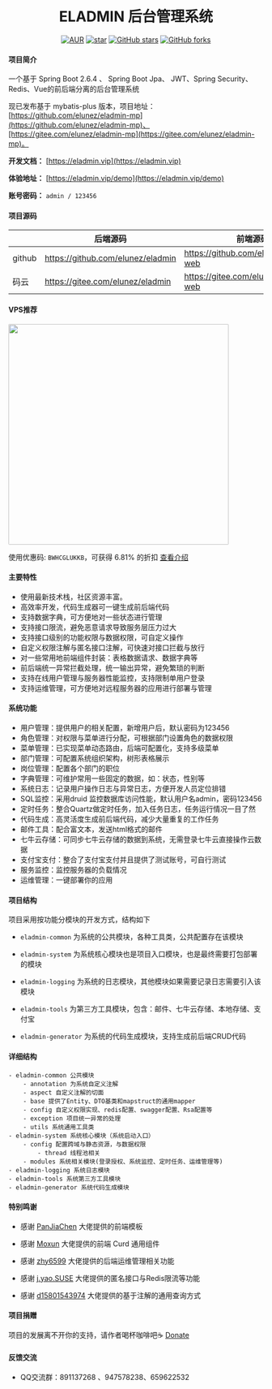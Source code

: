 <h1 style="text-align: center">ELADMIN 后台管理系统</h1>
<div style="text-align: center">

[![AUR](https://img.shields.io/badge/license-Apache%20License%202.0-blue.svg)](https://github.com/elunez/eladmin/blob/master/LICENSE)
[![star](https://gitee.com/elunez/eladmin/badge/star.svg?theme=white)](https://gitee.com/elunez/eladmin)
[![GitHub stars](https://img.shields.io/github/stars/elunez/eladmin.svg?style=social&label=Stars)](https://github.com/elunez/eladmin)
[![GitHub forks](https://img.shields.io/github/forks/elunez/eladmin.svg?style=social&label=Fork)](https://github.com/elunez/eladmin)

</div>

#### 项目简介
一个基于 Spring Boot 2.6.4 、 Spring Boot Jpa、 JWT、Spring Security、Redis、Vue的前后端分离的后台管理系统

现已发布基于 mybatis-plus 版本，项目地址：[https://github.com/elunez/eladmin-mp](https://github.com/elunez/eladmin-mp)、[https://gitee.com/elunez/eladmin-mp](https://gitee.com/elunez/eladmin-mp)。

**开发文档：**  [https://eladmin.vip](https://eladmin.vip)

**体验地址：**  [https://eladmin.vip/demo](https://eladmin.vip/demo)

**账号密码：** `admin / 123456`

#### 项目源码

|     |   后端源码  |   前端源码  |
|---  |--- | --- |
|  github   |  https://github.com/elunez/eladmin   |  https://github.com/elunez/eladmin-web   |
|  码云   |  https://gitee.com/elunez/eladmin   |  https://gitee.com/elunez/eladmin-web   |

#### VPS推荐
<a href="https://bwh81.net/aff.php?aff=70876" target="_blank">
<img src="https://eladmin.vip/images/banner/side.jpeg" style="width: 435px;border-radius: 2px;">
</a>

使用优惠码: `BWHCGLUKKB`，可获得 6.81% 的折扣 [查看介绍](https://bwhstock.in/)

#### 主要特性
- 使用最新技术栈，社区资源丰富。
- 高效率开发，代码生成器可一键生成前后端代码
- 支持数据字典，可方便地对一些状态进行管理
- 支持接口限流，避免恶意请求导致服务层压力过大
- 支持接口级别的功能权限与数据权限，可自定义操作
- 自定义权限注解与匿名接口注解，可快速对接口拦截与放行
- 对一些常用地前端组件封装：表格数据请求、数据字典等
- 前后端统一异常拦截处理，统一输出异常，避免繁琐的判断
- 支持在线用户管理与服务器性能监控，支持限制单用户登录
- 支持运维管理，可方便地对远程服务器的应用进行部署与管理

####  系统功能
- 用户管理：提供用户的相关配置，新增用户后，默认密码为123456
- 角色管理：对权限与菜单进行分配，可根据部门设置角色的数据权限
- 菜单管理：已实现菜单动态路由，后端可配置化，支持多级菜单
- 部门管理：可配置系统组织架构，树形表格展示
- 岗位管理：配置各个部门的职位
- 字典管理：可维护常用一些固定的数据，如：状态，性别等
- 系统日志：记录用户操作日志与异常日志，方便开发人员定位排错
- SQL监控：采用druid 监控数据库访问性能，默认用户名admin，密码123456
- 定时任务：整合Quartz做定时任务，加入任务日志，任务运行情况一目了然
- 代码生成：高灵活度生成前后端代码，减少大量重复的工作任务
- 邮件工具：配合富文本，发送html格式的邮件
- 七牛云存储：可同步七牛云存储的数据到系统，无需登录七牛云直接操作云数据
- 支付宝支付：整合了支付宝支付并且提供了测试账号，可自行测试
- 服务监控：监控服务器的负载情况
- 运维管理：一键部署你的应用

#### 项目结构
项目采用按功能分模块的开发方式，结构如下

- `eladmin-common` 为系统的公共模块，各种工具类，公共配置存在该模块

- `eladmin-system` 为系统核心模块也是项目入口模块，也是最终需要打包部署的模块

- `eladmin-logging` 为系统的日志模块，其他模块如果需要记录日志需要引入该模块

- `eladmin-tools` 为第三方工具模块，包含：邮件、七牛云存储、本地存储、支付宝

- `eladmin-generator` 为系统的代码生成模块，支持生成前后端CRUD代码

#### 详细结构

```
- eladmin-common 公共模块
    - annotation 为系统自定义注解
    - aspect 自定义注解的切面
    - base 提供了Entity、DTO基类和mapstruct的通用mapper
    - config 自定义权限实现、redis配置、swagger配置、Rsa配置等
    - exception 项目统一异常的处理
    - utils 系统通用工具类
- eladmin-system 系统核心模块（系统启动入口）
	- config 配置跨域与静态资源，与数据权限
	    - thread 线程池相关
	- modules 系统相关模块(登录授权、系统监控、定时任务、运维管理等)
- eladmin-logging 系统日志模块
- eladmin-tools 系统第三方工具模块
- eladmin-generator 系统代码生成模块
```

#### 特别鸣谢

- 感谢 [PanJiaChen](https://github.com/PanJiaChen/vue-element-admin) 大佬提供的前端模板

- 感谢 [Moxun](https://github.com/moxun1639) 大佬提供的前端 Curd 通用组件

- 感谢 [zhy6599](https://gitee.com/zhy6599) 大佬提供的后端运维管理相关功能

- 感谢 [j.yao.SUSE](https://github.com/everhopingandwaiting) 大佬提供的匿名接口与Redis限流等功能

- 感谢 [d15801543974](https://github.com/d15801543974) 大佬提供的基于注解的通用查询方式

#### 项目捐赠
项目的发展离不开你的支持，请作者喝杯咖啡吧☕  [Donate](https://eladmin.vip/pages/030101/)

#### 反馈交流
- QQ交流群：891137268 、947578238、659622532
